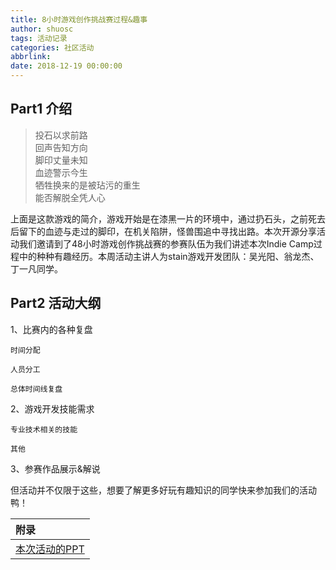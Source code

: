 ```yaml
---
title: 8小时游戏创作挑战赛过程&趣事 
author: shuosc
tags: 活动记录
categories: 社区活动
abbrlink: 
date: 2018-12-19 00:00:00
---
```

## Part1  介绍
> 投石以求前路\
  回声告知方向\
  脚印丈量未知\
  血迹警示今生\
  牺牲换来的是被玷污的重生\
  能否解脱全凭人心


上面是这款游戏的简介，游戏开始是在漆黑一片的环境中，通过扔石头，之前死去后留下的血迹与走过的脚印，在机关陷阱，怪兽围追中寻找出路。本次开源分享活动我们邀请到了48小时游戏创作挑战赛的参赛队伍为我们讲述本次Indie Camp过程中的种种有趣经历。本周活动主讲人为stain游戏开发团队：吴光阳、翁龙杰、丁一凡同学。

## Part2  活动大纲

1、比赛内的各种复盘

    时间分配

    人员分工

    总体时间线复盘

2、游戏开发技能需求

    专业技术相关的技能

    其他

3、参赛作品展示&解说

但活动并不仅限于这些，想要了解更多好玩有趣知识的同学快来参加我们的活动鸭！

| 附录 |
| :------- |
|[本次活动的PPT](https://github.com/shuopensourcecommunity/meta-OSC/raw/master/activities/2017/winter/week-4/18-12-21-indiecamp.zip)|


